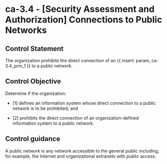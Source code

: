# ca-3.4 - \[Security Assessment and Authorization\] Connections to Public Networks

## Control Statement

The organization prohibits the direct connection of an {{ insert: param, ca-3.4_prm_1 }} to a public network.

## Control Objective

Determine if the organization:

- \[1\] defines an information system whose direct connection to a public network is to be prohibited; and

- \[2\] prohibits the direct connection of an organization-defined information system to a public network.

## Control guidance

A public network is any network accessible to the general public including, for example, the Internet and organizational extranets with public access.
